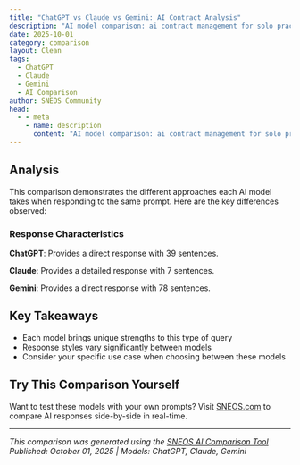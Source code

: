 ```yaml
---
title: "ChatGPT vs Claude vs Gemini: AI Contract Analysis"
description: "AI model comparison: ai contract management for solo practitioners..."
date: 2025-10-01
category: comparison
layout: Clean
tags:
  - ChatGPT
  - Claude
  - Gemini
  - AI Comparison
author: SNEOS Community
head:
  - - meta
    - name: description
      content: "AI model comparison: ai contract management for solo practitioners..."
---
```


<ChatComparison
  title="ChatGPT vs Claude vs Gemini: AI Contract Analysis"
  prompt="ai contract management for solo practitioners"
  :responses='{
    "ChatGPT": "AI contract management can be a game-changer for solo practitioners by automating and simplifying contract creation, review, and tracking processes. Here\u2019s a guide to help solo practitioners leverage AI for contract management effectively:\n\n### Benefits of AI Contract Management for Solo Practitioners\n- **Time-saving:** Automates repetitive tasks like contract drafting, review, and reminders.\n- **Improved accuracy:** Detects errors, inconsistent clauses, or missing information.\n- **Better organization:** Centralized storage with easy search and retrieval.\n- **Risk mitigation:** Highlights risky clauses and ensures compliance.\n- **Cost-effective:** Reduces the need for external legal help on standard contracts.\n\n### Key Features to Look for\n1. **Contract Drafting Automation:** Generate contracts using templates with AI-powered suggestions.\n2. **Clause Library and Suggestions:** Access to pre-approved clauses or AI recommendations.\n3. **Review and Analysis:** AI scans contracts to flag risky or unusual terms.\n4. **E-signature Integration:** Streamlines signing processes digitally.\n5. **Deadline Tracking and Alerts:** Reminders for renewals, expirations, or obligations.\n6. **Search and Organization:** Easy retrieval by parties, dates, or keywords.\n7. **Collaboration Tools:** Share and comment on contracts securely.\n8. **Data Security:** Ensure confidentiality and compliance with legal standards.\n\n### Recommended AI Contract Management Tools for Solo Practitioners\n- **Ironclad:** User-friendly with AI-powered contract lifecycle management.\n- **Juro:** All-in-one contract automation platform with intuitive interface.\n- **LawGeex:** AI contract review focusing on risk detection.\n- **PandaDoc:** Combines contract creation, e-signature, and management.\n- **Concord:** Affordable and simple contract management solution.\n- **Clause:** Focuses on smart contracts and AI-powered contract automation.\n- **ZyLAB:** Useful for AI-driven contract review and analytics.\n\n### Tips for Solo Practitioners\n- **Start small:** Automate the most repetitive contract tasks first.\n- **Use templates:** Build a library of contract templates customized for your practice area.\n- **Regular updates:** Keep your clauses and templates updated according to legal changes.\n- **Integrate e-signatures:** Speeds up execution and keeps contracts legally binding.\n- **Backup and security:** Use cloud storage with encryption.\n- **Educate clients:** Inform them about digital contract signing and its benefits.\n- **Trial versions:** Test multiple platforms before committing.\n\n### Conclusion\nFor solo practitioners, AI contract management tools can increase efficiency, reduce errors, and help manage contracts without the overhead of a large legal team. Choosing the right platform that fits your workflow and budget is key to making the most out of AI in contract management.\n\nIf you want, I can help you identify specific tools based on your practice area or budget!",
    "Claude": "# AI Contract Management for Solo Practitioners\n\nAI contract management can be a game-changer for solo practitioners, helping automate routine tasks and reduce time spent on contract administration. Here\u0027s what you need to know:\n\n## Key Benefits for Solo Practice\n\n- **Time savings** on contract review, drafting, and tracking\n- **Reduced errors** through automated clause analysis\n- **Better organization** with centralized contract storage\n- **Improved compliance** with automated renewal alerts\n- **Cost efficiency** compared to hiring additional staff\n\n## Top AI Contract Management Solutions\n\n### Budget-Friendly Options ($20-100/month)\n- **ContractPodAi** - Good starter option with AI review features\n- **Concord** - User-friendly with automated workflows\n- **PandaDoc** - Strong e-signature integration with AI elements\n\n### Mid-Range Solutions ($100-500/month)\n- **Ironclad** - Excellent AI-powered contract analysis\n- **ContractSafe** - Simple storage with AI search capabilities\n- **Agiloft** - Highly customizable workflow automation\n\n### Enterprise-Grade (for high-volume practices)\n- **Kira Systems** - Advanced AI extraction and analysis\n- **LawGeex** - Sophisticated contract review AI\n\n## Essential Features to Look For\n\n\u2705 **AI-powered contract review and risk identification**\n\u2705 **Template libraries and clause suggestions**\n\u2705 **Automated deadline and renewal tracking**\n\u2705 **E-signature integration**\n\u2705 **Secure cloud storage with search capabilities**\n\u2705 **Integration with your existing tools (CRM, billing, etc.)**\n\n## Implementation Tips\n\n1. **Start small** - Begin with contract storage and basic automation\n2. **Train the AI** - Spend time setting up your preferred clauses and terms\n3. **Maintain human oversight** - Always review AI suggestions critically\n4. **Backup everything** - Ensure data security and redundancy\n\nWould you like me to elaborate on any specific aspect, such as pricing comparisons or implementation strategies for your particular practice area?",
    "Gemini": "## AI Contract Management for Solo Practitioners: A Game Changer\n\nSolo practitioners, whether lawyers, consultants, designers, or freelancers, juggle multiple roles and often lack the resources for dedicated contract management.  AI-powered tools can be a significant game-changer, streamlining tasks, reducing risks, and freeing up valuable time.\n\n**Why AI Contract Management for Solos?**\n\n* **Time Savings:**  AI automates tedious tasks like document review, deadline tracking, and version control.\n* **Reduced Risk:** AI can identify potential issues in contracts, helping avoid costly disputes.\n* **Improved Compliance:** AI can help ensure contracts comply with relevant regulations.\n* **Better Organization:**  AI provides a centralized repository for all contracts, making them easily accessible.\n* **Competitive Advantage:** By leveraging AI, solos can offer a more professional and efficient service.\n\n**Key AI Features \u0026 How They Benefit Solos:**\n\nHere\u0027s a breakdown of AI functionalities and how they directly address the needs of a solo practitioner:\n\n* **1. Contract Creation \u0026 Template Generation:**\n    * **AI\u0027s Role:** Generates contract drafts based on industry best practices, specific clauses, and user input.  Suggests relevant clauses based on the context of the deal.\n    * **Benefits for Solos:**  Creates faster and more accurate drafts, ensures consistency across contracts, and reduces the need to start from scratch.\n    * **Example:**  \u0022I need a contract for a freelance graphic designer providing logo design services.  Terms: 50% upfront payment, 3 revisions included, ownership transferred upon final payment.\u0022 The AI drafts a solid initial version.\n\n* **2. Contract Review \u0026 Analysis:**\n    * **AI\u0027s Role:**  Identifies potential risks, missing clauses, inconsistencies, and non-standard terms within contracts.  Highlights critical dates and obligations.\n    * **Benefits for Solos:**  Catches potential pitfalls that might be missed during manual review, ensures all necessary provisions are included, and speeds up the review process.\n    * **Example:**  \u0022Analyze this NDA for potential liabilities related to intellectual property and suggest improvements.\u0022 The AI highlights broad confidentiality clauses or undefined key terms.\n\n* **3. Contract Tracking \u0026 Reminders:**\n    * **AI\u0027s Role:**  Automatically extracts key dates (renewal dates, deadlines, milestones) from contracts and sets up reminders.  Tracks contract performance and flags potential breaches.\n    * **Benefits for Solos:**  Never miss a critical deadline, avoid automatic renewals of unfavorable contracts, and proactively address potential issues.\n    * **Example:**  \u0022Track the expiration date of this consulting agreement and remind me 30 days before it expires.\u0022  The AI integrates with calendar systems for timely reminders.\n\n* **4. Contract Search \u0026 Retrieval:**\n    * **AI\u0027s Role:**  Enables fast and accurate search of contracts based on keywords, clauses, parties involved, and other criteria.  Uses natural language processing (NLP) for intuitive searches.\n    * **Benefits for Solos:**  Quickly locate specific contracts or clauses when needed, access relevant information during negotiations, and streamline audits.\n    * **Example:**  \u0022Show me all contracts with \u0027ABC Corp\u0027 that include a clause on \u0027data privacy\u0027.\u0022  The AI quickly retrieves all relevant documents.\n\n* **5. Contract Negotiation \u0026 Collaboration:**\n    * **AI\u0027s Role:**  Provides negotiation guidance based on market data and similar agreements.  Facilitates real-time collaboration with clients on contract terms.\n    * **Benefits for Solos:**  Strengthens negotiating position, ensures fair terms, and improves communication with clients.\n    * **Example:**  \u0022Suggest appropriate payment terms for a web development project with a similar scope and budget.\u0022  The AI provides data-driven recommendations.\n\n* **6. Compliance Monitoring:**\n    * **AI\u0027s Role:** Monitors contracts for compliance with relevant laws, regulations, and internal policies.  Alerts users to potential violations.\n    * **Benefits for Solos:** Reduces the risk of legal penalties and reputational damage, ensures adherence to ethical standards.\n    * **Example:**  \u0022Monitor this contract for compliance with GDPR regulations.\u0022 The AI flags clauses that might violate GDPR principles.\n\n**Choosing the Right AI Contract Management Tool:**\n\nHere\u0027s what to consider when selecting a tool for a solo practice:\n\n* **Budget:**  Many affordable solutions exist, some with free tiers or trial periods.\n* **Ease of Use:**  A user-friendly interface is crucial for efficient adoption.  Look for tools with intuitive workflows and clear instructions.\n* **Features:**  Prioritize features that address your specific needs.  Don\u0027t pay for functionality you won\u0027t use.\n* **Integrations:**  Ensure the tool integrates with your existing software (CRM, email, cloud storage).\n* **Scalability:**  Choose a solution that can grow with your practice.\n* **Security:**  Prioritize tools with robust security measures to protect sensitive client data.\n* **Customer Support:**  Access to reliable customer support is essential for troubleshooting.\n\n**Example Tools for Solo Practitioners:**\n\nWhile the market is constantly evolving, here are a few AI-powered contract management solutions often considered by solo practitioners:\n\n* **LinkSquares Finalize (Simple Contract):**  Offers a free tier for basic contract storage and tracking, with paid plans adding more advanced AI features.\n* **Outlaw:** Focuses on automating the contract lifecycle and includes features for collaboration and e-signatures.  More robust and therefore pricier.\n* **Juro:** Provides a collaborative platform with AI-powered contract generation and management.\n* **Contractbook:**  Offers a free plan with limited features, with paid plans offering more comprehensive AI functionality.\n* **Precisely:**  Known for its user-friendly interface and strong search capabilities.\n* **Agiloft:**  A more enterprise-grade solution that can be customized for specific needs, but might be overkill for most solos initially.\n\n**Implementation Tips for Solo Practitioners:**\n\n* **Start Small:**  Begin with a free trial or a basic plan to test the waters.\n* **Focus on Key Use Cases:**  Identify the most time-consuming or challenging contract-related tasks and prioritize automating those.\n* **Integrate with Existing Workflows:**  Connect the tool to your existing systems to streamline processes.\n* **Training \u0026 Adoption:**  Take the time to learn the tool\u0027s features and train yourself on how to use them effectively.\n* **Regularly Review \u0026 Optimize:**  Periodically review your contract management processes and identify areas for improvement.\n\n**Challenges to Consider:**\n\n* **Data Privacy \u0026 Security:**  Ensuring the AI tool complies with data privacy regulations (e.g., GDPR, CCPA) is paramount.\n* **Accuracy of AI:**  While AI is improving, it\u0027s not perfect.  Always review AI-generated outputs carefully and use your professional judgment.\n* **Cost:**  The cost of AI contract management tools can be a barrier for some solo practitioners.\n* **Learning Curve:**  While many tools are user-friendly, there can be a learning curve involved.\n* **Over-Reliance on AI:**  Avoid becoming overly reliant on AI.  Maintain your understanding of contract law and best practices.\n\n**Conclusion:**\n\nAI contract management can be a powerful tool for solo practitioners, enabling them to work more efficiently, reduce risks, and provide better service to their clients.  By carefully selecting the right tool and implementing it effectively, solos can gain a significant competitive advantage in today\u0027s demanding business environment. Remember to prioritize data security, verify AI outputs, and stay informed about the evolving landscape of AI in legal and business practices.\n"
  }'
  published-date="21:05"
/>

## Analysis

This comparison demonstrates the different approaches each AI model takes when responding to the same prompt. Here are the key differences observed:

### Response Characteristics

**ChatGPT**: Provides a direct response with 39 sentences. 

**Claude**: Provides a detailed response with 7 sentences. 

**Gemini**: Provides a direct response with 78 sentences. 

## Key Takeaways

- Each model brings unique strengths to this type of query
- Response styles vary significantly between models
- Consider your specific use case when choosing between these models

## Try This Comparison Yourself

Want to test these models with your own prompts? Visit [SNEOS.com](https://sneos.com) to compare AI responses side-by-side in real-time.

---

*This comparison was generated using the [SNEOS AI Comparison Tool](https://sneos.com)*
*Published: October 01, 2025 | Models: ChatGPT, Claude, Gemini*
